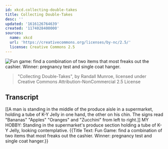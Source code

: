 ```yaml
---
id: xkcd.collecting-double-takes
title: Collecting Double-Takes
desc: ''
updated: '1616126764639'
created: '1174028400000'
sources:
  name: xkcd
  url: 'https://creativecommons.org/licenses/by-nc/2.5/'
  license: Creative Commons 2.5
---
```

![Fun game: find a combination of two items that most freaks out the cashier.  Winner: pregnancy test and single coat hanger.](https://imgs.xkcd.com/comics/collecting_double_takes.png)
> "Collecting Double-Takes", by Randall Munroe, licensed under Creative Commons Attribution-NonCommercial 2.5 License

## Transcript
[[A man is standing in the middle of the produce aisle in a supermarket, holding a tube of K-Y Jelly in one hand, the other on his chin.  The signs read "Bananas" "Apples" "Oranges" and "Zucchini" from left to right.]] 
MY HOBBY:  Standing in the supermarket's produce section holding a tube of K-Y Jelly, looking contemplative.
{{Title Text: Fun Game: find a combination of two items that most freaks out the cashier. Winner: pregnancy test and single coat hanger.}}
